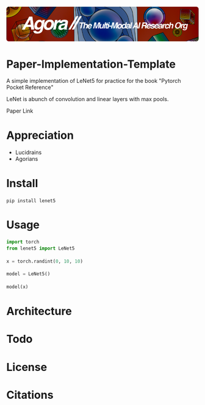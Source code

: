 [![Multi-Modality](agorabanner.png)](https://discord.gg/qUtxnK2NMf)

# Paper-Implementation-Template
A simple implementation of LeNet5 for practice for the book "Pytorch Pocket Reference"

LeNet is abunch of convolution and linear layers with max pools.

Paper Link

# Appreciation
* Lucidrains
* Agorians



# Install
`pip install lenet5`

# Usage
```python
import torch
from lenet5 import LeNet5

x = torch.randint(0, 10, 10)

model = LeNet5()

model(x)
```

# Architecture

# Todo


# License

# Citations

